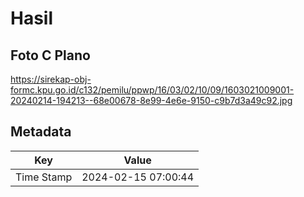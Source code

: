 # Hasil

## Foto C Plano

https://sirekap-obj-formc.kpu.go.id/c132/pemilu/ppwp/16/03/02/10/09/1603021009001-20240214-194213--68e00678-8e99-4e6e-9150-c9b7d3a49c92.jpg


## Metadata

| Key        | Value               |
| ---------- | ------------------- |
| Time Stamp | 2024-02-15 07:00:44 |



